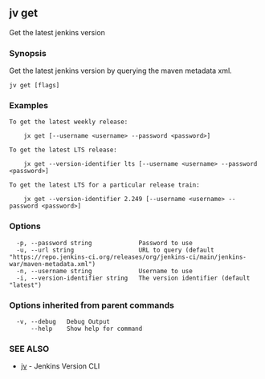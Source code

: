 ## jv get

Get the latest jenkins version

### Synopsis

Get the latest jenkins version by querying the maven metadata xml.

```
jv get [flags]
```

### Examples

```
To get the latest weekly release:

    jx get [--username <username> --password <password>]

To get the latest LTS release:

    jx get --version-identifier lts [--username <username> --password <password>]

To get the latest LTS for a particular release train:

    jx get --version-identifier 2.249 [--username <username> --password <password>]

```

### Options

```
  -p, --password string             Password to use
  -u, --url string                  URL to query (default "https://repo.jenkins-ci.org/releases/org/jenkins-ci/main/jenkins-war/maven-metadata.xml")
  -n, --username string             Username to use
  -i, --version-identifier string   The version identifier (default "latest")
```

### Options inherited from parent commands

```
  -v, --debug   Debug Output
      --help    Show help for command
```

### SEE ALSO

* [jv](jv.md)	 - Jenkins Version CLI

